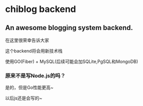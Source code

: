 # chiblog backend
## An awesome blogging system backend.
在这里很荣幸告诉大家

这个backend将会用新技术栈

使用GO(Fiber) + MySQL(后续可能会加SQLite,PgSQL和MongoDB)

### 原来不是写Node.js的吗？

是的，但是Go性能更高~

以后js还是会写的~